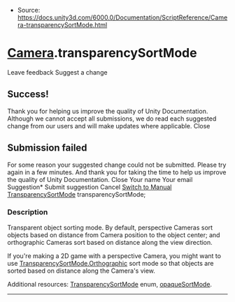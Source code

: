 * Source: https://docs.unity3d.com/6000.0/Documentation/ScriptReference/Camera-transparencySortMode.html

#  [Camera](https://docs.unity3d.com/6000.0/Documentation/ScriptReference/Camera.html).transparencySortMode
Leave feedback
Suggest a change
## Success!
Thank you for helping us improve the quality of Unity Documentation. Although we cannot accept all submissions, we do read each suggested change from our users and will make updates where applicable.
Close
## Submission failed
For some reason your suggested change could not be submitted. Please <a>try again</a> in a few minutes. And thank you for taking the time to help us improve the quality of Unity Documentation.
Close
Your name Your email Suggestion* Submit suggestion
Cancel
[Switch to Manual](https://docs.unity3d.com/6000.0/Documentation/Manual/class-Camera.html "Go to Camera Component in the Manual")
[TransparencySortMode](https://docs.unity3d.com/6000.0/Documentation/ScriptReference/TransparencySortMode.html) transparencySortMode; 
### Description
Transparent object sorting mode.
By default, perspective Cameras sort objects based on distance from Camera position to the object center; and orthographic Cameras sort based on distance along the view direction.  
  
If you're making a 2D game with a perspective Camera, you might want to use [TransparencySortMode.Orthographic](https://docs.unity3d.com/6000.0/Documentation/ScriptReference/TransparencySortMode.Orthographic.html) sort mode so that objects are sorted based on distance along the Camera's view.  
  
Additional resources: [TransparencySortMode](https://docs.unity3d.com/6000.0/Documentation/ScriptReference/TransparencySortMode.html) enum, [opaqueSortMode](https://docs.unity3d.com/6000.0/Documentation/ScriptReference/Camera-opaqueSortMode.html).
* * *
